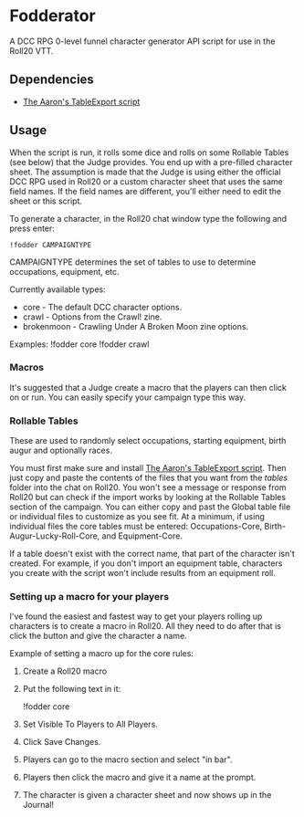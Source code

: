 # Fodderator
A DCC RPG 0-level funnel character generator API script for use in the Roll20 VTT.

## Dependencies

* [The Aaron's TableExport script](https://github.com/Roll20/roll20-api-scripts/tree/master/TableExport)

## Usage
When the script is run, it rolls some dice and rolls on some Rollable Tables (see below) that the Judge provides. You end up with a pre-filled character sheet. The assumption is made that the Judge is using either the official DCC RPG used in Roll20 or a custom character sheet that uses the same field names. If the field names are different, you'll either need to edit the sheet or this script.

To generate a character, in the Roll20 chat window type the following and press enter:

    !fodder CAMPAIGNTYPE

CAMPAIGNTYPE determines the set of tables to use to determine occupations, equipment, etc.

Currently available types:

* core - The default DCC character options.
* crawl - Options from the Crawl! zine.
* brokenmoon - Crawling Under A Broken Moon zine options.

Examples:
!fodder core
!fodder crawl

### Macros

It's suggested that a Judge create a macro that the players can then click on or run. You can easily specify your campaign type this way.

### Rollable Tables
These are used to randomly select occupations, starting equipment, birth augur and optionally races.

You must first make sure and install [The Aaron's TableExport script](https://github.com/Roll20/roll20-api-scripts/tree/master/TableExport). Then just copy and paste the contents of the files that you want from the *tables* folder into the chat on Roll20. You won't see a message or response from Roll20 but can check if the import works by looking at the Rollable Tables section of the campaign. You can either copy and past the Global table file or individual files to customize as you see fit. At a minimum, if using individual files the core tables must be entered: Occupations-Core, Birth-Augur-Lucky-Roll-Core, and Equipment-Core.

If a table doesn't exist with the correct name, that part of the character isn't created. For example, if you don't import an equipment table, characters you create with the script won't include results from an equipment roll.

### Setting up a macro for your players
I've found the easiest and fastest way to get your players rolling up characters is to create a macro in Roll20. All they need to do after that is click the button and give the character a name.

Example of setting a macro up for the core rules:

1. Create a Roll20 macro
1. Put the following text in it:

    !fodder core

1. Set Visible To Players to All Players.
1. Click Save Changes.
1. Players can go to the macro section and select "in bar".
1. Players then click the macro and give it a name at the prompt.
1. The character is given a character sheet and now shows up in the Journal!
